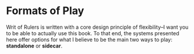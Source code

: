 # Formats of Play

Writ of Rulers is written with a core design principle of flexibility–I want you to be able to actually use this book. To that end, the systems presented here offer options for what I believe to be the main two ways to play: **standalone** or **sidecar**.
